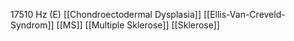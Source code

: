 17510 Hz (E)
[[Chondroectodermal Dysplasia]]
[[Ellis-Van-Creveld-Syndrom]]
[[MS]]
[[Multiple Sklerose]]
[[Sklerose]]